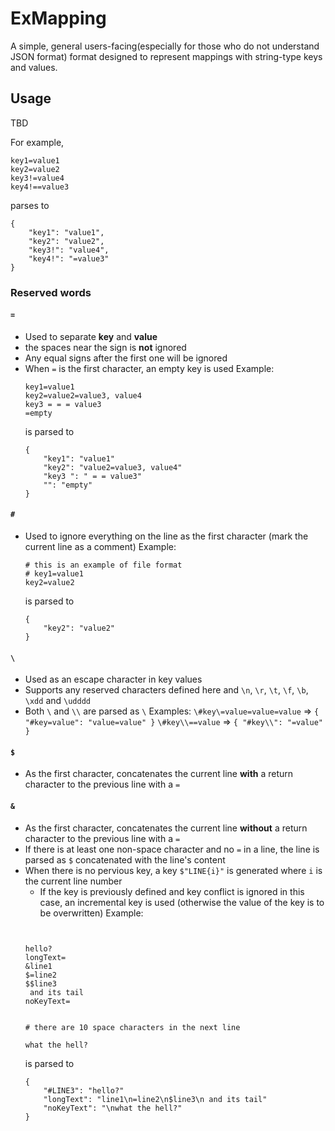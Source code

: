 # ExMapping

A simple, general users-facing(especially for those who do not understand JSON format) format designed to represent mappings with string-type keys and values.

## Usage

TBD

For example, 
```
key1=value1
key2=value2
key3!=value4
key4!==value3
```
parses to
```
{
    "key1": "value1", 
    "key2": "value2", 
    "key3!": "value4", 
    "key4!": "=value3"
}
```



### Reserved words

#### `=`
- Used to separate **key** and **value**
- the spaces near the sign is **not** ignored
- Any equal signs after the first one will be ignored
- When `=` is the first character, an empty key is used
    Example:
    ```
    key1=value1
    key2=value2=value3, value4
    key3 = = = value3
    =empty
    ```
    is parsed to
    ```
    {
        "key1": "value1"
        "key2": "value2=value3, value4"
        "key3 ": " = = value3"
        "": "empty"
    }
    ```

#### `#`
- Used to ignore everything on the line as the first character (mark the current line as a comment)
    Example:
    ```
    # this is an example of file format
    # key1=value1
    key2=value2
    ```
    is parsed to
    ```
    {
        "key2": "value2"
    }
    ```

#### `\`
- Used as an escape character in key values
- Supports any reserved characters defined here and `\n`, `\r`, `\t`, `\f`, `\b`, `\xdd` and `\udddd`
- Both `\` and `\\` are parsed as `\`
    Examples:
    `\#key\=value=value=value` => `{ "#key=value": "value=value" }`
    `\#key\\==value` => `{ "#key\\": "=value" }`

#### `$`
- As the first character, concatenates the current line **with** a return character to the previous line with a `=`
#### `&`
- As the first character, concatenates the current line **without** a return character to the previous line with a `=`
- If there is at least one non-space character and no `=` in a line, the line is parsed as `$` concatenated with the line's content
- When there is no pervious key, a key `$"LINE{i}"` is generated where `i` is the current line number
    - If the key is previously defined and key conflict is ignored in this case, an incremental key is used (otherwise the value of the key is to be overwritten)
    Example: 
    ```

            
    hello?
    longText=
    &line1
    $=line2
    $$line3
     and its tail
    noKeyText=


    # there are 10 space characters in the next line
              
    what the hell?
    ```
    is parsed to 
    ```
    {
        "#LINE3": "hello?"
        "longText": "line1\n=line2\n$line3\n and its tail"
        "noKeyText": "\nwhat the hell?"
    }
    ```